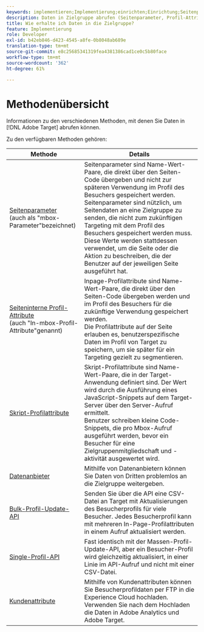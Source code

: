 ```yaml
---
keywords: implementieren;Implementierung;einrichten;Einrichtung;Seitenparameter;Tomcat;URL-encoded;In-page-Profilattribut;Mbox-Parameter;In-page-Profilattribute;Skript-Profilattribut;Bulk-Profilupdate-API;API für einzelne Dateiaktualisierungen;Kundenattribute;Datenanbieter;Daten-Anbieter;Datenanbieter
description: Daten in Zielgruppe abrufen (Seitenparameter, Profil-Attribute, Skript-Profil-Attribute, Datenanbieter, Single- und Bulk-Profil-Update-APIs, Kundenattribute).
title: Wie erhalte ich Daten in die Zielgruppe?
feature: Implementierung
role: Developer
exl-id: b42eb846-d423-4545-a8fe-0b8048ab689e
translation-type: tm+mt
source-git-commit: e8c25685341319fea4381386cad1ce0c5b80face
workflow-type: tm+mt
source-wordcount: '362'
ht-degree: 61%

---
```


# Methodenübersicht

Informationen zu den verschiedenen Methoden, mit denen Sie Daten in [!DNL Adobe Target] abrufen können.

Zu den verfügbaren Methoden gehören:

| Methode | Details |
| --- | --- |
| [Seitenparameter](/help/c-implementing-target/c-considerations-before-you-implement-target/c-methods-to-get-data-into-target/page-parameters.md)<br> (auch als &quot;mbox-Parameter&quot;bezeichnet) | Seitenparameter sind Name-Wert-Paare, die direkt über den Seiten-Code übergeben und nicht zur späteren Verwendung im Profil des Besuchers gespeichert werden.<br>Seitenparameter sind nützlich, um Seitendaten an eine Zielgruppe zu senden, die nicht zum zukünftigen Targeting mit dem Profil des Besuchers gespeichert werden muss. Diese Werte werden stattdessen verwendet, um die Seite oder die Aktion zu beschreiben, die der Benutzer auf der jeweiligen Seite ausgeführt hat. |
| [Seiteninterne Profil-Attribute](/help/c-implementing-target/c-considerations-before-you-implement-target/c-methods-to-get-data-into-target/in-page-profile-attributes.md)<br> (auch &quot;In-mbox-Profil-Attribute&quot;genannt) | Inpage-Profilattribute sind Name-Wert-Paare, die direkt über den Seiten-Code übergeben werden und im Profil des Besuchers für die zukünftige Verwendung gespeichert werden.<br>Die Profilattribute auf der Seite erlauben es, benutzerspezifische Daten im Profil von Target zu speichern, um sie später für ein Targeting gezielt zu segmentieren. |
| [Skript-Profilattribute](/help/c-implementing-target/c-considerations-before-you-implement-target/c-methods-to-get-data-into-target/script-profile-attributes.md) | Skript-Profilattribute sind Name-Wert-Paare, die in der Target-Anwendung definiert sind. Der Wert wird durch die Ausführung eines JavaScript-Snippets auf dem Target-Server über den Server-Aufruf ermittelt.<br>Benutzer schreiben kleine Code-Snippets, die pro Mbox-Aufruf ausgeführt werden, bevor ein Besucher für eine Zielgruppenmitgliedschaft und -aktivität ausgewertet wird. |
| [Datenanbieter](/help/c-implementing-target/c-considerations-before-you-implement-target/c-methods-to-get-data-into-target/data-providers.md) | Mithilfe von Datenanbietern können Sie Daten von Dritten problemlos an die Zielgruppe weitergeben. |
| [Bulk-Profil-Update-API](/help/c-implementing-target/c-considerations-before-you-implement-target/c-methods-to-get-data-into-target/bulk-profile-update-api.md) | Senden Sie über die API eine CSV-Datei an Target mit Aktualisierungen des Besucherprofils für viele Besucher. Jedes Besucherprofil kann mit mehreren In-Page-Profilattributen in einem Aufruf aktualisiert werden. |
| [Single-Profil-API](/help/c-implementing-target/c-considerations-before-you-implement-target/c-methods-to-get-data-into-target/single-profile-update-api.md) | Fast identisch mit der Massen-Profil-Update-API, aber ein Besucher-Profil wird gleichzeitig aktualisiert, in einer Linie im API-Aufruf und nicht mit einer CSV-Datei. |
| [Kundenattribute](/help/c-implementing-target/c-considerations-before-you-implement-target/c-methods-to-get-data-into-target/customer-attributes.md) | Mithilfe von Kundenattributen können Sie Besucherprofildaten per FTP in die Experience Cloud hochladen. Verwenden Sie nach dem Hochladen die Daten in Adobe Analytics und Adobe Target. |












